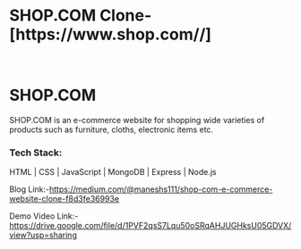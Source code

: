 <h1>SHOP.COM Clone-[https://www.shop.com//]</h1>
<img src="https://miro.medium.com/max/700/1*7yc55TfM7U39PIEdD3DGQQ.jpeg" alt=""/>
<img src="https://miro.medium.com/max/700/1*RzLWLX_AT8Y7AI_9Q-Aosg.jpeg" alt=""></img>
<img src="https://miro.medium.com/max/700/1*2dFfQ6JMoYsQqmDwrKECkA.jpeg" alt=""></img>
<img src="https://miro.medium.com/max/700/1*O4q54VolX9ha0jID9dNe2Q.jpeg" alt=""></img>
<img src="https://miro.medium.com/max/700/1*janGGZP-NMLddkQManCOtw.jpeg" alt=""></img>

<h1>SHOP.COM</h1>
<p>SHOP.COM is an e-commerce website for shopping wide varieties of products such as furniture, cloths, electronic items etc.</p>
<h3>Tech Stack:</h3>
<p>HTML | CSS | JavaScript | MongoDB | Express | Node.js</p>



Blog Link:-https://medium.com/@maneshs111/shop-com-e-commerce-website-clone-f8d3fe36993e

Demo Video Link:-https://drive.google.com/file/d/1PVF2qsS7Lqu50oSRqAHJUGHksU05GDVX/view?usp=sharing
